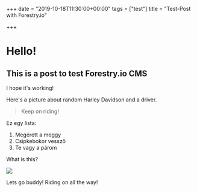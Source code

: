 +++
date = "2019-10-18T11:30:00+00:00"
tags = ["test"]
title = "Test-Post with Forestry.io"

+++
# Hello!

## This is a post to test Forestry.io CMS

I hope it's working!

Here's a picture about random Harley Davidson and a driver.

> Keep on riding!

Ez egy lista:

1. Megérett a meggy
2. Csipkebokor vessző
3. Te vagy a párom

What is this?

![](../img/harley-davidson-1.jpg)

Lets go buddy! Riding on all the way!